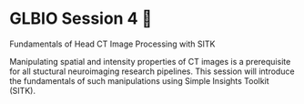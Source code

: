# GLBIO Session 4 🚀  
Fundamentals of Head CT Image Processing with SITK


Manipulating spatial and intensity properties of CT images is a prerequisite for all stuctural neuroimaging research pipelines. This session will introduce the fundamentals of such manipulations using Simple Insights Toolkit (SITK).
